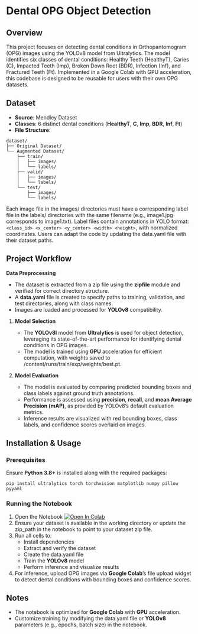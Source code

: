 # **Dental OPG Object Detection**

## **Overview**

This project focuses on detecting dental conditions in Orthopantomogram (OPG) images using the YOLOv8 model from Ultralytics. The model identifies six classes of dental conditions: Healthy Teeth (HealthyT), Caries (C), Impacted Teeth (Imp), Broken Down Root (BDR), Infection (Inf), and Fractured Teeth (Ft). Implemented in a Google Colab with GPU acceleration, this codebase is designed to be reusable for users with their own OPG datasets.

## **Dataset**

- **Source**: Mendley Dataset
- **Classes**: 6 distinct dental conditions (**HealthyT**, **C**, **Imp**, **BDR**, **Inf**, **Ft**)
- **File Structure**:

```
dataset/
├── Original Dataset/
└── Augmented Dataset/
    ├── train/
    │   ├── images/      
    │   └── labels/    
    ├── valid/
    │   ├── images/       
    │   └── labels/
    └── test/
        ├── images/   
        └── labels/
```

Each image file in the images/ directories must have a corresponding label file in the labels/ directories with the same filename (e.g., image1.jpg corresponds to image1.txt). Label files contain annotations in YOLO format: `<class_id> <x_center> <y_center> <width> <height>`, with normalized coordinates. Users can adapt the code by updating the data.yaml file with their dataset paths.

## **Project Workflow**

**Data Preprocessing**

- The dataset is extracted from a zip file using the **zipfile** module and verified for correct directory structure.
- A **data.yaml** file is created to specify paths to training, validation, and test directories, along with class names.
- Images are loaded and processed for **YOLOv8** compatibility.

1. **Model Selection**

   - The **YOLOv8l** model from **Ultralytics** is used for object detection, leveraging its state-of-the-art performance for identifying dental conditions in OPG images.
   - The model is trained using **GPU** acceleration for efficient computation, with weights saved to /content/runs/train/exp/weights/best.pt.

2. **Model Evaluation**

   - The model is evaluated by comparing predicted bounding boxes and class labels against ground truth annotations.
   - Performance is assessed using **precision**, **recall**, and **mean Average Precision (mAP)**, as provided by YOLOv8’s default evaluation metrics.
   - Inference results are visualized with red bounding boxes, class labels, and confidence scores overlaid on images.

## **Installation & Usage**

### **Prerequisites**

Ensure **Python 3.8+** is installed along with the required packages:

```
pip install ultralytics torch torchvision matplotlib numpy pillow pyyaml
```

### **Running the Notebook**

1. Open the Notebook [![Open In Colab](https://colab.research.google.com/assets/colab-badge.svg)](https://colab.research.google.com/drive/14wyuCyCwAWvGYmDFW9ip0K6rlFZlTmnD)
2. Ensure your dataset is available in the working directory or update the zip_path in the notebook to point to your dataset zip file.
3. Run all cells to:
   - Install dependencies
   - Extract and verify the dataset
   - Create the data.yaml file
   - Train the **YOLOv8** model
   - Perform inference and visualize results
4. For inference, upload OPG images via **Google Colab**’s file upload widget to detect dental conditions with bounding boxes and confidence scores.

## **Notes**

- The notebook is optimized for **Google Colab** with **GPU** acceleration.
- Customize training by modifying the data.yaml file or **YOLOv8** parameters (e.g., epochs, batch size) in the notebook.
